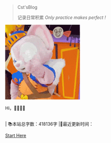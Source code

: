 


>Cst'sBlog
>
>记录日常积累           *Only practice makes perfect !* 

![img](_coverpage.assets/7F198CDA.gif) 


Hi，📎📎📎📎<span id="sitetime"></span>

<br>
<span id="busuanzi_container_site_pv" style='display:none'>
    👀 本站总访问量：<span id="busuanzi_value_site_pv"></span> 次
</span> 
<span id="busuanzi_container_site_uv" style='display:none'> | 🚴‍♂️ 本站总访客数：<span id="busuanzi_value_site_uv"></span> 人
</span> | 📚本站总字数：418136字 |🎈最近更新时间：<span id="updatetime"></span>
</br>

[Start Here](README.md)

